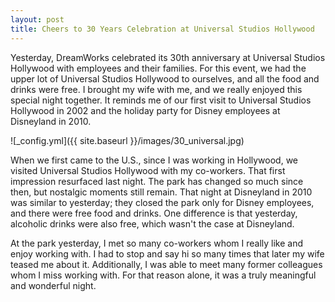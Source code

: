 ```yaml
---
layout: post
title: Cheers to 30 Years Celebration at Universal Studios Hollywood
---
```


Yesterday, DreamWorks celebrated its 30th anniversary at Universal Studios Hollywood with employees and their families. For this event, we had the upper lot of Universal Studios Hollywood to ourselves, and all the food and drinks were free. I brought my wife with me, and we really enjoyed this special night together. It reminds me of our first visit to Universal Studios Hollywood in 2002 and the holiday party for Disney employees at Disneyland in 2010.

![_config.yml]({{ site.baseurl }}/images/30_universal.jpg)

When we first came to the U.S., since I was working in Hollywood, we visited Universal Studios Hollywood with my co-workers. That first impression resurfaced last night. The park has changed so much since then, but nostalgic moments still remain. That night at Disneyland in 2010 was similar to yesterday; they closed the park only for Disney employees, and there were free food and drinks. One difference is that yesterday, alcoholic drinks were also free, which wasn't the case at Disneyland.

At the park yesterday, I met so many co-workers whom I really like and enjoy working with. I had to stop and say hi so many times that later my wife teased me about it. Additionally, I was able to meet many former colleagues whom I miss working with. For that reason alone, it was a truly meaningful and wonderful night.
